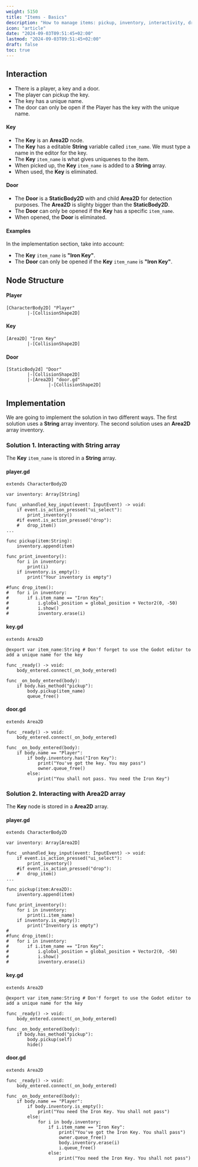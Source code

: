 ```yaml
---
weight: 5150
title: "Items - Basics"
description: "How to manage items: pickup, inventory, interactivity, drop"
icon: "article"
date: "2024-09-03T09:51:45+02:00"
lastmod: "2024-09-03T09:51:45+02:00"
draft: false
toc: true
---
```


## Interaction

- There is a player, a key and a door.
- The player can pickup the key.
- The key has a unique name.
- The door can only be open if the Player has the key with the unique name.

#### Key
- The **Key** is an **Area2D** node.
- The **Key** has a editable **String** variable called `item_name`. We must type a name in the editor for the key.
- The **Key** `item_name` is what gives uniquenes to the item.
- When picked up, the **Key** `item_name` is added to a **String** array.
- When used, the **Key** is eliminated.

#### Door
- The **Door** is a **StaticBody2D** with and child **Area2D** for detection purposes. The **Area2D** is slighty bigger than the **StaticBody2D**.
- The **Door** can only be opened if the **Key** has a specific `item_name`. 
- When opened, the **Door** is eliminated.

#### Examples
In the implementation section, take into account:
- The **Key** `item_name` is **"Iron Key"**.
- The **Door** can only be opened if the **Key** `item_name` is **"Iron Key"**.


## Node Structure

#### Player
```
[CharacterBody2D] "Player"
		|-[CollisionShape2D]
```

#### Key
```
[Area2D] "Iron Key"
		|-[CollisionShape2D]
```

#### Door
```
[StaticBody2d] "Door"
		|-[CollisionShape2D]
		|-[Area2D] "door.gd"
				|-[CollisionShape2D]
```


## Implementation

We are going to implement the solution in two different ways. The first solution uses a **String** array inventory. The second solution uses an **Area2D** array inventory.

### Solution 1. Interacting with String array

The **Key** `item_name` is stored in a **String** array.

#### player.gd
```gdscript
extends CharacterBody2D

var inventory: Array[String]

func _unhandled_key_input(event: InputEvent) -> void:
	if event.is_action_pressed("ui_select"):
		print_inventory()
	#if event.is_action_pressed("drop"):
	#	drop_item()
...

func pickup(item:String):
	inventory.append(item)

func print_inventory():
	for i in inventory:
		print(i)
	if inventory.is_empty():
		print("Your inventory is empty")

#func drop_item():
#	for i in inventory:
#		if i.item_name == "Iron Key":
#			i.global_position = global_position + Vector2(0, -50)
#			i.show()
#			inventory.erase(i)
```

#### key.gd

```gdscript
extends Area2D

@export var item_name:String # Don'f forget to use the Godot editor to add a unique name for the key

func _ready() -> void:
	body_entered.connect(_on_body_entered)

func _on_body_entered(body):
	if body.has_method("pickup"):
		body.pickup(item_name)
		queue_free()
```

#### door.gd

```gdscript
extends Area2D

func _ready() -> void:
	body_entered.connect(_on_body_entered)

func _on_body_entered(body):
	if body.name == "Player":
		if body.inventory.has("Iron Key"):
			print("You've got the key. You may pass")
			owner.queue_free()
		else:
			print("You shall not pass. You need the Iron Key")
```


### Solution 2. Interacting with Area2D array

The **Key** node is stored in a **Area2D** array.

#### player.gd

```gdscript
extends CharacterBody2D

var inventory: Array[Area2D]

func _unhandled_key_input(event: InputEvent) -> void:
	if event.is_action_pressed("ui_select"):
		print_inventory()
	#if event.is_action_pressed("drop"):
	#	drop_item()
...

func pickup(item:Area2D):
	inventory.append(item)

func print_inventory():
	for i in inventory:
		print(i.item_name)
	if inventory.is_empty():
		print("Inventory is empty")
#	
#func drop_item():
#	for i in inventory:
#		if i.item_name == "Iron Key":
#			i.global_position = global_position + Vector2(0, -50)
#			i.show()
#			inventory.erase(i)
```

#### key.gd

```gdscript
extends Area2D

@export var item_name:String # Don'f forget to use the Godot editor to add a unique name for the key

func _ready() -> void:
	body_entered.connect(_on_body_entered)

func _on_body_entered(body):
	if body.has_method("pickup"):
		body.pickup(self)
		hide()
```

#### door.gd

```gdscript
extends Area2D

func _ready() -> void:
	body_entered.connect(_on_body_entered)

func _on_body_entered(body):
	if body.name == "Player":
		if body.inventory.is_empty():
			print("You need the Iron Key. You shall not pass")
		else:
			for i in body.inventory:
				if i.item_name == "Iron Key":
					print("You've got the Iron Key. You shall pass")
					owner.queue_free()
					body.inventory.erase(i)
					i.queue_free()
				else:
					print("You need the Iron Key. You shall not pass")
```

